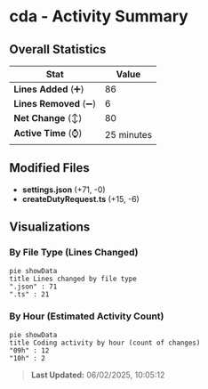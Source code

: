 # cda - Activity Summary 

## Overall Statistics

| Stat                   | Value                                                             |
| ---------------------- | ----------------------------------------------------------------- |
| **Lines Added** (➕)   | 86                                          |
| **Lines Removed** (➖) | 6                                        |
| **Net Change** (↕)    | 80                |
| **Active Time** (⌚)   | 25 minutes |


## Modified Files
- **settings.json** (+71, -0)
- **createDutyRequest.ts** (+15, -6)

## Visualizations

### By File Type (Lines Changed)

```mermaid
pie showData
title Lines changed by file type
".json" : 71
".ts" : 21
```

### By Hour (Estimated Activity Count)

```mermaid
pie showData
title Coding activity by hour (count of changes)
"09h" : 12
"10h" : 2
```


> **Last Updated:** 06/02/2025, 10:05:12